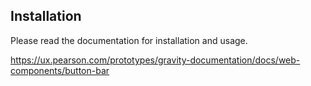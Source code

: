 ## Installation

Please read the documentation for installation and usage.

https://ux.pearson.com/prototypes/gravity-documentation/docs/web-components/button-bar
